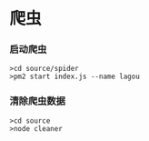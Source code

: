 ﻿# 爬虫
### 启动爬虫

    >cd source/spider
    >pm2 start index.js --name lagou
    
### 清除爬虫数据

    >cd source
    >node cleaner